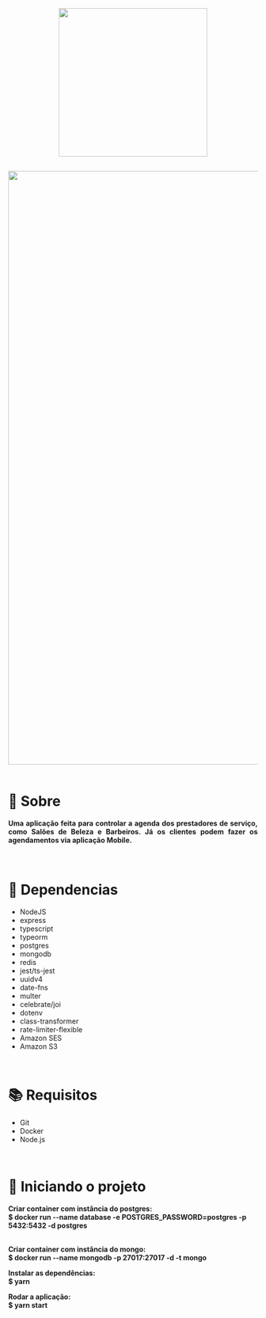 <div align="center">
  <img src="https://user-images.githubusercontent.com/67304453/143960914-8ef99d4a-d363-49b5-ad03-177465bbcc50.png" width="300" >
</div>

##

<img src="https://user-images.githubusercontent.com/67304453/143960946-072c5f81-54a1-4c36-bbae-513307ef8334.png" width="1200"/>

<br>
<br>

<h1>📃 Sobre</h1>
 
<h4 align="justify">Uma aplicação feita para controlar a agenda dos prestadores de serviço, como Salões de Beleza e Barbeiros. Já os clientes podem fazer os agendamentos via aplicação Mobile.</h4>

<br>

<h1>🔧 Dependencias</h1>

<ul>
  <li>NodeJS</li>
  <li>express</li>
  <li>typescript</li>
  <li>typeorm</li>
  <li>postgres</li>
  <li>mongodb</li>
  <li>redis</li>
  <li>jest/ts-jest</li>
  <li>uuidv4</li>
  <li>date-fns</li>
  <li>multer</li>
  <li>celebrate/joi</li>
  <li>dotenv</li>
  <li>class-transformer</li>
  <li>rate-limiter-flexible</li>
  <li>Amazon SES</li>
  <li>Amazon S3</li>
</ul>

<br>

<h1>📚 Requisitos</h1>

<ul>
  <li>Git</li>
  <li>Docker</li>
  <li>Node.js</li>
 </ul>

   <br>
   
<h1>🚀 Iniciando o projeto</h1>

<h4>
  Criar container com instância do postgres:
  <br>
  $ docker run --name database -e POSTGRES_PASSWORD=postgres -p 5432:5432 -d postgres
  
  <br>
  <br>
  
  Criar container com instância do mongo:
  <br>
  $ docker run --name mongodb -p 27017:27017 -d -t mongo
  
  Instalar as dependências:
  <br>
  $ yarn
  
  
  Rodar a aplicação:
  <br>
  $ yarn start
</h4>
